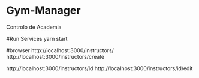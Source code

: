 # Gym-Manager
Controlo de Academia

#Run Services
yarn start

#browser
http://localhost:3000/instructors/
http://localhost:3000/instructors/create


http://localhost:3000/instructors/id
http://localhost:3000/instructors/id/edit
